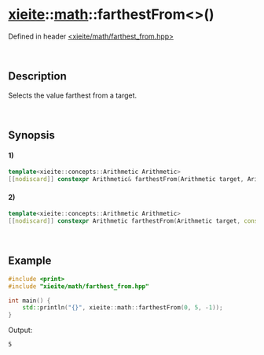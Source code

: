 # [xieite](../../xieite.md)\:\:[math](../../math.md)\:\:farthestFrom\<\>\(\)
Defined in header [<xieite/math/farthest_from.hpp>](../../../include/xieite/math/farthest_from.hpp)

&nbsp;

## Description
Selects the value farthest from a target.

&nbsp;

## Synopsis
#### 1)
```cpp
template<xieite::concepts::Arithmetic Arithmetic>
[[nodiscard]] constexpr Arithmetic& farthestFrom(Arithmetic target, Arithmetic& value1, Arithmetic& value2) noexcept;
```
#### 2)
```cpp
template<xieite::concepts::Arithmetic Arithmetic>
[[nodiscard]] constexpr Arithmetic farthestFrom(Arithmetic target, const Arithmetic& value1, const Arithmetic& value2) noexcept;
```

&nbsp;

## Example
```cpp
#include <print>
#include "xieite/math/farthest_from.hpp"

int main() {
    std::println("{}", xieite::math::farthestFrom(0, 5, -1));
}
```
Output:
```
5
```
